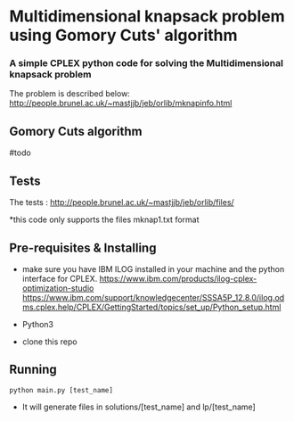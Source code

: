 # Multidimensional knapsack problem using Gomory Cuts' algorithm
### A simple CPLEX python code for solving the Multidimensional knapsack problem
The problem is described below:
http://people.brunel.ac.uk/~mastjjb/jeb/orlib/mknapinfo.html

## Gomory Cuts algorithm
#todo
## Tests
The tests : 
http://people.brunel.ac.uk/~mastjjb/jeb/orlib/files/

*this code only supports the files mknap1.txt format

## Pre-requisites & Installing
- make sure you have IBM ILOG installed in your machine and the python interface for CPLEX.
https://www.ibm.com/products/ilog-cplex-optimization-studio
https://www.ibm.com/support/knowledgecenter/SSSA5P_12.8.0/ilog.odms.cplex.help/CPLEX/GettingStarted/topics/set_up/Python_setup.html

- Python3
- clone this repo

## Running
```python main.py [test_name]```

- It will generate files in solutions/[test_name] and lp/[test_name]




 
